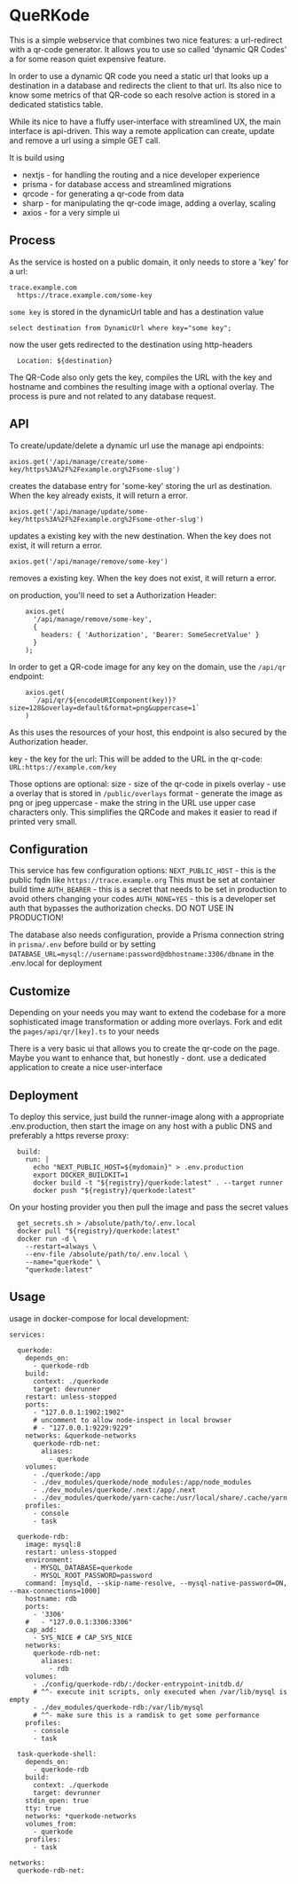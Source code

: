 # QueRKode

This is a simple webservice that combines two nice features:
a url-redirect with a qr-code generator.
It allows you to use so called 'dynamic QR Codes' a for some reason quiet
expensive feature.

In order to use a dynamic QR code you need a static url that looks up a
destination in a database and redirects the client to that url. Its also nice
to know some metrics of that QR-code so each resolve action is stored in a
dedicated statistics table.

While its nice to have a fluffy user-interface with streamlined UX,
the main interface is api-driven.
This way a remote application can create, update and remove a url using a simple
GET call.

It is build using

- nextjs - for handling the routing and a nice developer experience
- prisma - for database access and streamlined migrations
- qrcode - for generating a qr-code from data
- sharp - for manipulating the qr-code image, adding a overlay, scaling
- axios - for a very simple ui

## Process

As the service is hosted on a public domain, it only needs to store a 'key' for a url:

```
trace.example.com
  https://trace.example.com/some-key
```

`some key` is stored in the dynamicUrl table and has a destination value

```
select destination from DynamicUrl where key="some key";
```

now the user gets redirected to the destination using http-headers

```
  Location: ${destination}
```

The QR-Code also only gets the key, compiles the URL with the key and hostname
and combines the resulting image with a optional overlay.
The process is pure and not related to any database request.

## API

To create/update/delete a dynamic url use the manage api endpoints:

`axios.get('/api/manage/create/some-key/https%3A%2F%2Fexample.org%2Fsome-slug')`

creates the database entry for 'some-key' storing the url as destination. When
the key already exists, it will return a error.

`axios.get('/api/manage/update/some-key/https%3A%2F%2Fexample.org%2Fsome-other-slug')`

updates a existing key with the new destination. When the key does not exist,
it will return a error.

`axios.get('/api/manage/remove/some-key')`

removes a existing key. When the key does not exist, it will return a error.

on production, you'll need to set a Authorization Header:

```
    axios.get(
      '/api/manage/remove/some-key',
      {
        headers: { 'Authorization', 'Bearer: SomeSecretValue' }
      }
    );
```

In order to get a QR-code image for any key on the domain, use the `/api/qr`
endpoint:

```
    axios.get(
      `/api/qr/${encodeURIComponent(key)}?size=128&overlay=default&format=png&uppercase=1`
    )
```

As this uses the resources of your host, this endpoint is also secured by the
Authorization header.

key - the key for the url: This will be added to the URL in the qr-code:
`URL:https://example.com/key`

Those options are optional:
size - size of the qr-code in pixels
overlay - use a overlay that is stored in `/public/overlays`
format - generate the image as png or jpeg
uppercase - make the string in the URL use upper case characters only. This
simplifies the QRCode and makes it easier to read if printed very small.

## Configuration

This service has few configuration options:
`NEXT_PUBLIC_HOST` - this is the public fqdn like `https://trace.example.org`
This must be set at container build time
`AUTH_BEARER` - this is a secret that needs to be set in production to
avoid others changing your codes
`AUTH_NONE=YES` - this is a developer set auth that bypasses the authorization
checks. DO NOT USE IN PRODUCTION!

The database also needs configuration, provide a Prisma connection string
in `prisma/.env` before build or by setting
`DATABASE_URL=mysql://username:password@dbhostname:3306/dbname` in the
.env.local for deployment

## Customize

Depending on your needs you may want to extend the codebase for a more
sophisticated image transformation or adding more overlays.
Fork and edit the `pages/api/qr/[key].ts` to your needs

There is a very basic ui that allows you to create the qr-code on the page.
Maybe you want to enhance that, but honestly - dont. use a dedicated application
to create a nice user-interface

## Deployment

To deploy this service, just build the runner-image along with a appropriate
.env.production, then start the image on any host with a public DNS and
preferably a https reverse proxy:

```
  build:
    run: |
      echo "NEXT_PUBLIC_HOST=${mydomain}" > .env.production
      export DOCKER_BUILDKIT=1
      docker build -t "${registry}/querkode:latest" . --target runner
      docker push "${registry}/querkode:latest"
```

On your hosting provider you then pull the image and pass the secret values

```
  get_secrets.sh > /absolute/path/to/.env.local
  docker pull "${registry}/querkode:latest"
  docker run -d \
    --restart=always \
    --env-file /absolute/path/to/.env.local \
    --name="querkode" \
    "querkode:latest"
```

## Usage

usage in docker-compose for local development:

```
services:

  querkode:
    depends_on:
      - querkode-rdb
    build:
      context: ./querkode
      target: devrunner
    restart: unless-stopped
    ports:
      - "127.0.0.1:1902:1902"
      # uncomment to allow node-inspect in local browser
      # - "127.0.0.1:9229:9229"
    networks: &querkode-networks
      querkode-rdb-net:
        aliases:
          - querkode
    volumes:
      - ./querkode:/app
      - ./dev_modules/querkode/node_modules:/app/node_modules
      - ./dev_modules/querkode/.next:/app/.next
      - ./dev_modules/querkode/yarn-cache:/usr/local/share/.cache/yarn
    profiles:
      - console
      - task

  querkode-rdb:
    image: mysql:8
    restart: unless-stopped
    environment:
      - MYSQL_DATABASE=querkode
      - MYSQL_ROOT_PASSWORD=password
    command: [mysqld, --skip-name-resolve, --mysql-native-password=ON, --max-connections=1000]
    hostname: rdb
    ports:
      - '3306'
    #   - "127.0.0.1:3306:3306"
    cap_add:
      - SYS_NICE # CAP_SYS_NICE
    networks:
      querkode-rdb-net:
        aliases:
          - rdb
    volumes:
      - ./config/querkode-rdb/:/docker-entrypoint-initdb.d/
      # ^^- execute init scripts, only executed when /var/lib/mysql is empty
      - ./dev_modules/querkode-rdb:/var/lib/mysql
      # ^^- make sure this is a ramdisk to get some performance
    profiles:
      - console
      - task

  task-querkode-shell:
    depends_on:
      - querkode-rdb
    build:
      context: ./querkode
      target: devrunner
    stdin_open: true
    tty: true
    networks: *querkode-networks
    volumes_from:
      - querkode
    profiles:
      - task

networks:
  querkode-rdb-net:
```
